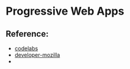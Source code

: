 # Progressive Web Apps 

## Reference:

- [codelabs](https://developers.google.com/codelabs/pwa-training/pwa03--going-offline#3)
- [developer-mozilla](https://developer.mozilla.org/en-US/docs/Web/API/Service_Worker_API/Using_Service_Workers)
- 
